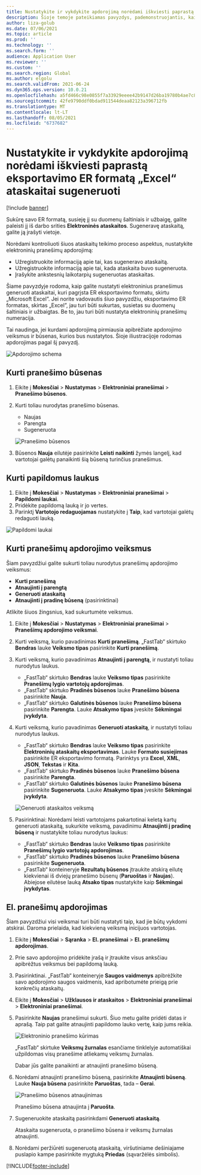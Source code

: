```yaml
---
title: Nustatykite ir vykdykite apdorojimą norėdami iškviesti paprastą eksportavimo ER formatą „Excel“ ataskaitai sugeneruoti
description: Šioje temoje pateikiamas pavyzdys, pademonstruojantis, kaip nustatyti ir naudoti elektroninius pranešimus.
author: liza-golub
ms.date: 07/06/2021
ms.topic: article
ms.prod: ''
ms.technology: ''
ms.search.form: ''
audience: Application User
ms.reviewer: ''
ms.custom: ''
ms.search.region: Global
ms.author: elgolu
ms.search.validFrom: 2021-06-24
ms.dyn365.ops.version: 10.0.21
ms.openlocfilehash: a5fd466c98e0855f7a33929eeee42b9147d26ba19780b4ae7c8eb895ac27ea5e
ms.sourcegitcommit: 42fe9790ddf0bdad911544deaa82123a396712fb
ms.translationtype: MT
ms.contentlocale: lt-LT
ms.lasthandoff: 08/05/2021
ms.locfileid: "6737682"
---
```

# <a name="set-up-and-run-processing-to-call-a-simple-exporting-er-format-to-generate-an-excel-report"></a>Nustatykite ir vykdykite apdorojimą norėdami iškviesti paprastą eksportavimo ER formatą „Excel“ ataskaitai sugeneruoti

[!include [banner](../includes/banner.md)]

Sukūrę savo ER formatą, susieję jį su duomenų šaltiniais ir užbaigę, galite paleisti jį iš darbo srities **Elektroninės ataskaitos**. Sugeneravę ataskaitą, galite ją įrašyti vietoje.

Norėdami kontroliuoti šiuos ataskaitų teikimo proceso aspektus, nustatykite elektroninių pranešimų apdorojimą:

- Užregistruokite informaciją apie tai, kas sugeneravo ataskaitą.
- Užregistruokite informaciją apie tai, kada ataskaita buvo sugeneruota.
- Įrašykite ankstesnių laikotarpių sugeneruotas ataskaitas.

Šiame pavyzdyje rodoma, kaip galite nustatyti elektroninius pranešimus generuoti ataskaitai, kuri pagrįsta ER eksportavimo formatu, skirtu „Microsoft Excel”. Jei norite vadovautis šiuo pavyzdžiu, eksportavimo ER formatas, skirtas „Excel”, jau turi būti sukurtas, susietas su duomenų šaltiniais ir užbaigtas. Be to, jau turi būti nustatyta elektroninių pranešimų numeracija.

Tai naudinga, jei kurdami apdorojimą pirmiausia apibrėžiate apdorojimo veiksmus ir būsenas, kurios bus nustatytos. Šioje iliustracijoje rodomas apdorojimas pagal šį pavyzdį.

![Apdorojimo schema](media/processing-scheme.png)

## <a name="create-message-statuses"></a>Kurti pranešimo būsenas

1. Eikite į **Mokesčiai** \> **Nustatymas** \> **Elektroniniai pranešimai** \> **Pranešimo būsenos**.
2. Kurti toliau nurodytas pranešimo būsenas.

    - Naujas
    - Parengta
    - Sugeneruota

    ![Pranešimo būsenos](media/message-statuses.png)

3. Būsenos **Nauja** eilutėje pasirinkite **Leisti naikinti** žymės langelį, kad vartotojai galėtų panaikinti šią būseną turinčius pranešimus.

## <a name="create-additional-fields"></a>Kurti papildomus laukus

1. Eikite į **Mokesčiai** \> **Nustatymas** \> **Elektroniniai pranešimai** \> **Papildomi laukai**.
2. Pridėkite papildomą lauką ir jo vertes.
3. Parinktį **Vartotojo redaguojamas** nustatykite į **Taip**, kad vartotojai galėtų redaguoti lauką.

![Papildomi laukai](media/additional-fields.png)

## <a name="create-message-processing-actions"></a>Kurti pranešimų apdorojimo veiksmus

Šiam pavyzdžiui galite sukurti toliau nurodytus pranešimų apdorojimo veiksmus:

- **Kurti pranešimą**
- **Atnaujinti į parengtą**
- **Generuoti ataskaitą**
- **Atnaujinti į pradinę būseną** (pasirinktinai)

Atlikite šiuos žingsnius, kad sukurtumėte veiksmus.

1. Eikite į **Mokesčiai** \> **Nustatymas** \> **Elektroniniai pranešimai** \> **Pranešimų apdorojimo veiksmai**.
2. Kurti veiksmą, kurio pavadinimas **Kurti pranešimą**. „FastTab“ skirtuko **Bendras** lauke **Veiksmo tipas** pasirinkite **Kurti pranešimą**.
3. Kurti veiksmą, kurio pavadinimas **Atnaujinti į parengtą**, ir nustatyti toliau nurodytus laukus.

    - „FastTab“ skirtuko **Bendras** lauke **Veiksmo tipas** pasirinkite **Pranešimų lygio vartotojų apdorojimas**.
    - „FastTab“ skirtuko **Pradinės būsenos** lauke **Pranešimo būsena** pasirinkite **Nauja**.
    - „FastTab“ skirtuko **Galutinės būsenos** lauke **Pranešimo būsena** pasirinkite **Parengta**. Lauke **Atsakymo tipas** įveskite **Sėkmingai įvykdyta**.

4. Kurti veiksmą, kurio pavadinimas **Generuoti ataskaitą**, ir nustatyti toliau nurodytus laukus.

    - „FastTab“ skirtuko **Bendras** lauke **Veiksmo tipas** pasirinkite **Elektroninių ataskaitų eksportavimas**. Lauke **Formato susiejimas** pasirinkite ER eksportavimo formatą. Parinktys yra **Excel**, **XML**, **JSON**, **Tekstas** ir **Kita**.
    - „FastTab“ skirtuko **Pradinės būsenos** lauke **Pranešimo būsena** pasirinkite **Parengta**.
    - „FastTab“ skirtuko **Galutinės būsenos** lauke **Pranešimo būsena** pasirinkite **Sugeneruota**. Lauke **Atsakymo tipas** įveskite **Sėkmingai įvykdyta**.

    ![Generuoti ataskaitos veiksmą](media/generate-report-action.png)

5. Pasirinktinai: Norėdami leisti vartotojams pakartotinai keletą kartų generuoti ataskaitą, sukurkite veiksmą, pavadinimu **Atnaujinti į pradinę būseną** ir nustatykite toliau nurodytus laukus:

    - „FastTab“ skirtuko **Bendras** lauke **Veiksmo tipas** pasirinkite **Pranešimų lygio vartotojų apdorojimas**.
    - „FastTab“ skirtuko **Pradinės būsenos** lauke **Pranešimo būsena** pasirinkite **Sugeneruota**.
    - „FastTab“ konteineryje **Rezultatų būsenos** įtraukite atskirą eilutę kiekvienai iš dviejų pranešimo būsenų (**Paruoštas** ir **Naujas**). Abiejose eilutėse lauką **Atsako tipas** nustatykite kaip **Sėkmingai įvykdytas**.

## <a name="electronic-message-processing"></a>El. pranešimų apdorojimas

Šiam pavyzdžiui visi veiksmai turi būti nustatyti taip, kad jie būtų vykdomi atskirai. Daroma prielaida, kad kiekvieną veiksmą inicijuos vartotojas.

1. Eikite į **Mokesčiai** \> **Sąranka** \> **El. pranešimai** \> **El. pranešimų apdorojimas**.
2. Prie savo apdorojimo pridėkite įrašą ir įtraukite visus anksčiau apibrėžtus veiksmus bei papildomą lauką.
3. Pasirinktinai. „FastTab“ konteineryje **Saugos vaidmenys** apibrėžkite savo apdorojimo saugos vaidmenis, kad apribotumėte prieigą prie konkrečių ataskaitų.
4. Eikite į **Mokesčiai** \> **Užklausos ir ataskaitos** \> **Elektroniniai pranešimai** \> **Elektroniniai pranešimai**.
5. Pasirinkite **Naujas** pranešimui sukurti. Šiuo metu galite pridėti datas ir aprašą. Taip pat galite atnaujinti papildomo lauko vertę, kaip jums reikia.

    ![Elektroninio pranešimo kūrimas](media/create-electronic-message.png)

    „FastTab“ skirtuke **Veiksmų žurnalas** esančiame tinklelyje automatiškai užpildomas visų pranešime atliekamų veiksmų žurnalas.

    Dabar jūs galite panaikinti ar atnaujinti pranešimo būseną. 

6. Norėdami atnaujinti pranešimo būseną, pasirinkite **Atnaujinti būseną**. Lauke **Nauja būsena** pasirinkite **Paruoštas**, tada – **Gerai**.

    ![Pranešimo būsenos atnaujinimas](media/update-status.png)

    Pranešimo būsena atnaujinta į **Paruošta**.

7. Sugeneruokite ataskaitą pasirinkdami **Generuoti ataskaitą**.

    Ataskaita sugeneruota, o pranešimo būsena ir veiksmų žurnalas atnaujinti.

8. Norėdami peržiūrėti sugeneruotą ataskaitą, viršutiniame dešiniajame puslapio kampe pasirinkite mygtuką **Priedas** (sąvaržėlės simbolis).

[!INCLUDE[footer-include](../../includes/footer-banner.md)]
